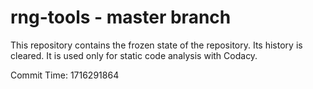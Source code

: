 # rng-tools - master branch

This repository contains the frozen state of the repository.
Its history is cleared. It is used only for static code
analysis with Codacy.

Commit Time: 1716291864
